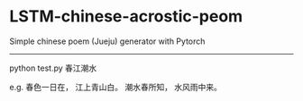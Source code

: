 # LSTM-chinese-acrostic-peom
Simple chinese poem (Jueju) generator with Pytorch

---
python test.py 春江潮水

  e.g. 
  春色一日在，
  江上青山白。
  潮水春所知，
  水风雨中来。
